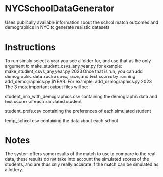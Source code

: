 # NYCSchoolDataGenerator
Uses publically available information about the school match outcomes and demographics in NYC to generate realistic datasets
# Instructions
To run simply select a year you see a folder for, and use that as the only argument to make_student_csvs_any_year.py for example:
make_student_csvs_any_year.py 2023
Once that is run, you can add demographic data such as sex, race, and test scores by running add_demographics.py $YEAR. For example:
add_demographics.py 2023
The 3 most important output files will be:

student_info_with_demographics.csv containing the demographic data and test scores of each simulated student

student_prefs.csv containing the preferences of each simulated student

temp_school.csv containing the data about each school

# Notes
The system offers some results of the match to use to compare to the real data, these results do not take into account the simulated scores of the students, and are thus only really accurate if the match can be simulated as a lottery.
